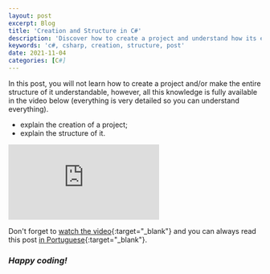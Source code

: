 ```yaml
---
layout: post
excerpt: Blog
title: 'Creation and Structure in C#'
description: 'Discover how to create a project and understand how its entire structure works in the C# programming language. Get answers to your questions with the theory and examples presented.'
keywords: 'c#, csharp, creation, structure, post'
date: 2021-11-04
categories: [C#]
---
```


In this post, you will not learn how to create a project and/or make the entire structure of it understandable, however, all this knowledge is fully available in the video below (everything is very detailed so you can understand everything).

- explain the creation of a project;
- explain the structure of it.

<div class="video-container">
  <iframe src="https://www.youtube.com/embed/TWe8RFTLe6Q" frameborder="0" allowfullscreen></iframe>
</div>

Don't forget to [watch the video](https://youtu.be/TWe8RFTLe6Q){:target="\_blank"} and you can always read this post [in Portuguese](https://caffeinealgorithm.com/blog/criacao-e-estrutura-em-csharp/){:target="\_blank"}.

### _Happy coding!_
